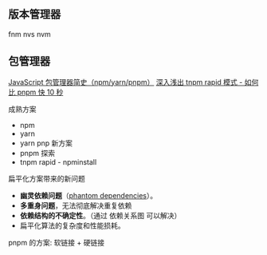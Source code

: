 
## 版本管理器
fnm 
nvs
nvm

## 包管理器
[JavaScript 包管理器简史（npm/yarn/pnpm）](https://zhuanlan.zhihu.com/p/451025256)
[深入浅出 tnpm rapid 模式 - 如何比 pnpm 快 10 秒](https://zhuanlan.zhihu.com/p/455809528)

成熟方案
- npm 
- yarn
 - yarn pnp
新方案
- pnpm 
探索
- tnpm rapid - npminstall

扁平化方案带来的新问题
-   **幽灵依赖问题**（[phantom dependencies](https://link.zhihu.com/?target=https%3A//rushjs.io/pages/advanced/phantom_deps)）。
-   **多重身问题**，无法彻底解决重复依赖
-   **依赖结构的不确定性**。（通过 依赖关系图 可以解决）
-   扁平化算法的复杂度和性能损耗。

pnpm 的方案: 软链接 + 硬链接